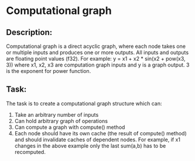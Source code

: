 # Computational graph
## Description:
Computational graph is a direct acyclic graph, where each node takes one or multiple inputs and produces one or more outputs. All inputs and outputs are floating point values (f32).
For example:
y = x1 + x2 * sin(x2 + pow(x3, 3))
where x1, x2, x3 are computation graph inputs and y is a graph output. 3 is the exponent for
power function.

## Task:
The task is to create a computational graph structure which can:
1. Take an arbitrary number of inputs
2. Can hold arbitrary graph of operations
3. Can compute a graph with compute() method
4. Each node should have its own cache (the result of compute() method) and should invalidate caches of dependent nodes. For example, if x1 changes in the above example only the last sum(a,b) has to be recomputed.

